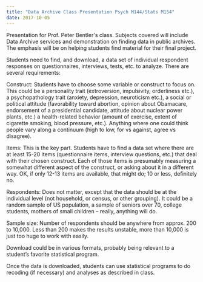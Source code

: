 ```yaml
---
title: "Data Archive Class Presentation Psych M144/Stats M154"
date: 2017-10-05
---
```


Presentation for Prof. Peter Bentler's class. Subjects covered will include Data Archive services and demonstration on finding data in public archives. The emphasis will be on helping students find material for their final project.

Students need to find, and download, a data set of individual respondent responses on questionnaires, interviews, tests, etc. to analyze. There are several requirements:

Construct: Students have to choose some variable or construct to focus on. This could be a personality trait (extroversion, impulsivity, orderliness etc.), a psychopathology trait (anxiety, depression, neuroticism etc.), a social or political attitude (favorability toward abortion, opinion about Obamacare, endorsement of a presidential candidate, attitude about nuclear power plants, etc.) a health-related behavior (amount of exercise, extent of cigarette smoking, blood pressure, etc.). Anything where one could think people vary along a continuum (high to low, for vs against, agree vs disagree).

Items: This is the key part. Students have to find a data set where there are at least 15-20 items (questionnaire items, interview questions, etc.) that deal with their chosen construct. Each of those items is presumably measuring a somewhat different aspect of the construct, or asking about it in a different way. OK, if only 12-13 items are available, that might do; 10 or less, definitely no.

Respondents: Does not matter, except that the data should be at the individual level (not household, or census, or other grouping). It could be a random sample of US population, a sample of seniors over 70, college students, mothers of small children – really, anything will do.

Sample size: Number of respondents should be anywhere from approx. 200 to 10,000. Less than 200 makes the results unstable, more than 10,000 is just too huge to work with easily.

Download could be in various formats, probably being relevant to a student’s favorite statistical program. 

Once the data is downloaded, students can use statistical programs to do recoding (if necessary) and analyses as described in class.
